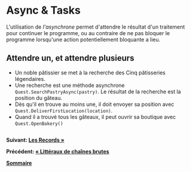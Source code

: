 # Async & Tasks

L'utilisation de *l'asynchrone* permet d'attendre le résultat d'un traitement pour continuer le programme, ou au contraire de ne pas bloquer le programme lorsqu'une action potentiellement bloquante a lieu.

## Attendre un, et attendre plusieurs

- Un noble pâtissier se met à la recherche des Cinq pâtisseries légendaires.
- Une recherche est une méthode asynchrone `Quest.SearchPastryAsync(pastry)`. Le résultat de la recherche est la position du gâteau.
- Dès qu'il en trouve au moins une, il doit envoyer sa position avec `Quest.DeliverFirstLocation(location)`.
- Quand il a trouvé tous les gâteaux, il peut ouvrir sa boutique avec `Quest.OpenBakery()`

``` cs --region wait-all-and-any --source-file ../src/Snippets/AsyncWait.cs --project ../src/Coding4FunWorkshop.csproj
```

**Suivant:  [Les Records &raquo;](./records.md)**

**Précédent: [&laquo; Littéraux de chaînes brutes](./raw-string-litteral.md)**

**[Sommaire](../index.md)**